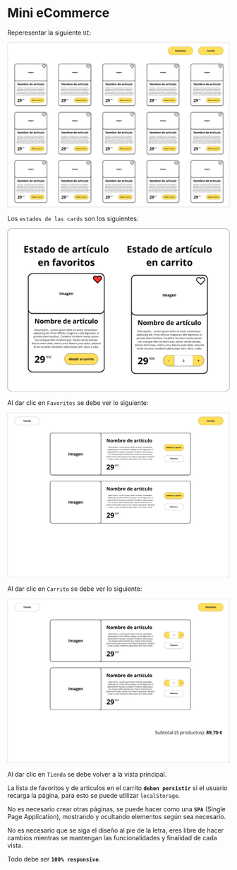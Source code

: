 # Mini eCommerce

Reperesentar la siguiente `UI`:

![Imagen de card](./vista-principal.png)

Los `estados de las cards` son los siguientes:

![Imagen de card](./estados-cards.png)

Al dar clic en `Favoritos` se debe ver lo siguiente:

![Imagen de card](./favoritos.png)

Al dar clic en `Carrito` se debe ver lo siguiente:

![Imagen de card](./carrito.png)

Al dar clic en `Tienda` se debe volver a la vista principal.

La lista de favoritos y de articulos en el carrito __`deben persistir`__ si el usuario recarga la página, para esto se puede utilizar `localStorage`.

No es necesario crear otras páginas, se puede hacer como una __`SPA`__ (Single Page Application), mostrando y ocultando elementos según sea necesario.

No es necesario que se siga el diseño al pie de la letra, eres libre de hacer cambios mientras se mantengan las funcionalidades y finalidad de cada vista.

Todo debe ser __`100% responsive`__.
